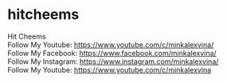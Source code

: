 # hitcheems
 Hit Cheems <br>
Follow My Youtube: https://www.youtube.com/c/minkalexvina/ <br>
Follow My Facebook: https://www.facebook.com/minkalexvina/ <br>
Follow My Instagram: https://www.instagram.com/minkalexvina/ <br>
Follow My Youtube: https://www.youtube.com/c/minkalexvina
